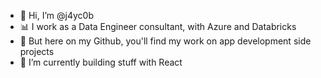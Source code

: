 - 👋 Hi, I’m @j4yc0b
- 📊 I work as a Data Engineer consultant, with Azure and Databricks
- 🌱 But here on my Github, you'll find my work on app development side projects
- 🧱 I’m currently building stuff with React
